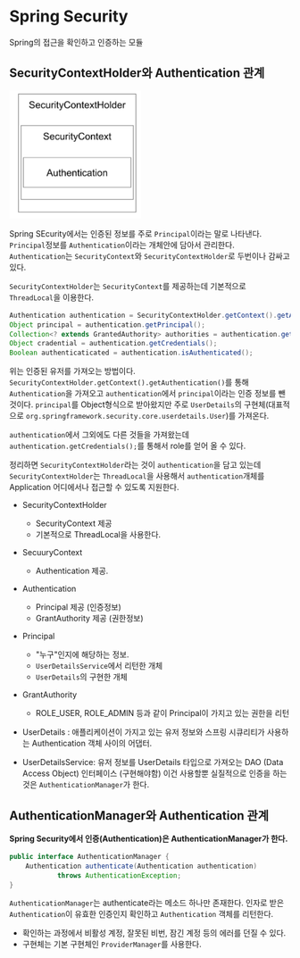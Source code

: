 # Spring Security
Spring의 접근을 확인하고 인증하는 모듈

## SecurityContextHolder와 Authentication 관계
![SecurityContextHolder](./SecurityContextHolder.PNG)

Spring SEcurity에서는 인증된 정보를 주로 `Principal`이라는 말로 나타낸다.
`Principal`정보를 `Authentication`이라는 개체안에 담아서 관리한다.
`Authentication`는 `SecurityContext`와 `SecurityContextHolder`로 두번이나 감싸고 있다.

`SecurityContextHolder`는 `SecurityContext`를 제공하는데 기본적으로 `ThreadLocal`을 이용한다.

```java
Authentication authentication = SecurityContextHolder.getContext().getAuthentication();
Object principal = authentication.getPrincipal();
Collection<? extends GrantedAuthority> authorities = authentication.getAuthorities();
Object cradential = authentication.getCredentials();
Boolean authenticaticated = authentication.isAuthenticated();
```
위는 인증된 유저를 가져오는 방법이다.
`SecurityContextHolder.getContext().getAuthentication()`를 통해 `Authentication`을 가져오고 
`authentication`에서 `principal`이라는 인증 정보를 뺀 것이다.
`principal`를 Object형식으로 받아왔지만 주로 `UserDetails`의 구현체(대표적으로 `org.springframework.security.core.userdetails.User`)를 가져온다.

`authentication`에서 그외에도 다른 것들을 가져왔는데
`authentication.getCredentials();`를 통해서 role를 얻어 올 수 있다.

정리하면 `SecurityContextHolder`라는 것이 `authentication`을 담고 있는데  `SecurityContextHolder`는 `ThreadLocal`을 사용해서 `authentication`개체를 Application 어디에서나 접근할 수 있도록 지원한다.

* SecurityContextHolder
    * SecurityContext 제공
    * 기본적으로 ThreadLocal을 사용한다.

* SecuuryContext
    * Authentication 제공.

* Authentication
    * Principal 제공 (인증정보)
    * GrantAuthority 제공 (권한정보)

* Principal
    * "누구"인지에 해당하는 정보. 
    * `UserDetailsService`에서 리턴한 개체 
    * `UserDetails`의 구현한 개체

* GrantAuthority
    * ROLE_USER, ROLE_ADMIN 등과 같이 Principal이 가지고 있는 권한을 리턴

* UserDetails :
    애플리케이션이 가지고 있는 유저 정보와 스프링 시큐리티가 사용하는 Authentication 객체 사이의 어댑터.

* UserDetailsService:
    유저 정보를 UserDetails 타입으로 가져오는 DAO (Data Access Object) 인터페이스
    (구현해야함)
    이건 사용할뿐 실질적으로 인증을 하는 것은 `AuthenticationManager`가 한다.


## AuthenticationManager와 Authentication 관계
**Spring Security에서 인증(Authentication)은 AuthenticationManager가 한다.**    

```java
public interface AuthenticationManager {
	Authentication authenticate(Authentication authentication)
			throws AuthenticationException;
}
```
`AuthenticationManager`는 authenticate라는 메소드 하나만 존재한다.
인자로 받은 `Authentication`이 유효한 인증인지 확인하고 `Authentication` 객체를 리턴한다.
* 확인하는 과정에서 비활성 계정, 잘못된 비번, 잠긴 계정 등의 에러를 던질 수 있다. 
* 구현체는 기본 구현체인 `ProviderManager`를 사용한다.
